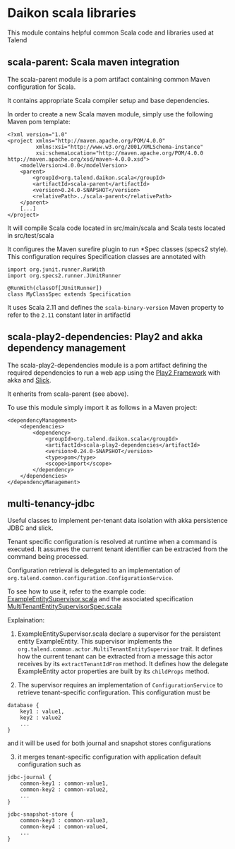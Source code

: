 # Daikon scala libraries

This module contains helpful common Scala code and libraries used at Talend

## scala-parent: Scala maven integration

The scala-parent module is a pom artifact containing common Maven configuration for Scala.

It contains appropriate Scala compiler setup and base dependencies.

In order to create a new Scala maven module, simply use the following Maven pom template:

```
<?xml version="1.0"
<project xmlns="http://maven.apache.org/POM/4.0.0"
         xmlns:xsi="http://www.w3.org/2001/XMLSchema-instance"
         xsi:schemaLocation="http://maven.apache.org/POM/4.0.0 http://maven.apache.org/xsd/maven-4.0.0.xsd">
    <modelVersion>4.0.0</modelVersion>
    <parent>
        <groupId>org.talend.daikon.scala</groupId>
        <artifactId>scala-parent</artifactId>
        <version>0.24.0-SNAPSHOT</version>
        <relativePath>../scala-parent</relativePath>
    </parent>
    [...]
</project>
```

It will compile Scala code located in src/main/scala and Scala tests located in src/test/scala

It configures the Maven surefire plugin to run *Spec classes (specs2 style). This configuration requires Specification classes are annotated with

```
import org.junit.runner.RunWith
import org.specs2.runner.JUnitRunner

@RunWith(classOf[JUnitRunner])
class MyClassSpec extends Specification
```

It uses Scala 2.11 and defines the `scala-binary-version` Maven property to refer to the `2.11` constant later in artifactId

## scala-play2-dependencies: Play2 and akka dependency management

The scala-play2-dependencies module is a pom artifact defining the required dependencies to run a web app using the [Play2 Framework](https://www.playframework.com/) with akka and [Slick](http://slick.lightbend.com/).

It enherits from scala-parent (see above).

To use this module simply import it as follows in a Maven project:

```
<dependencyManagement>
    <dependencies>
        <dependency>
            <groupId>org.talend.daikon.scala</groupId>
            <artifactId>scala-play2-dependencies</artifactId>
            <version>0.24.0-SNAPSHOT</version>
            <type>pom</type>
            <scope>import</scope>
        </dependency>
    </dependencies>
</dependencyManagement>
```

## multi-tenancy-jdbc

Useful classes to implement per-tenant data isolation with akka persistence JDBC and slick.

Tenant specific configuration is resolved at runtime when a command is executed. It assumes the current tenant identifier can be extracted from the command being processed.

Configuration retrieval is delegated to an implementation of `org.talend.common.configuration.ConfigurationService`.

To see how to use it, refer to the example code: [ExampleEntitySupervisor.scala](src/test/scala/org/talend/common/actor/ExampleEntitySupervisor.scala) and the associated specification [MultiTenantEntitySupervisorSpec.scala](src/test/scala/org/talend/common/actor/MultiTenantEntitySupervisorSpec.scala)

Explaination:

1) ExampleEntitySupervisor.scala  declare a supervisor for the persistent entity ExampleEntity. This supervisor implements the `org.talend.common.actor.MultiTenantEntitySupervisor` trait. It defines how the current tenant can be extracted from a message this actor receives by its `extractTenantIdFrom` method. It defines how the delegate ExampleEntity actor properties are built by its `childProps` method. 

2) The supervisor requires an implementation of `ConfigurationService` to retrieve tenant-specific confirguration. This configuration must be 

```
database {
    key1 : value1,
    key2 : value2
    ...
}
```

and it will be used for both journal and snapshot stores configurations

3) it merges tenant-specific configuration with application default configuration such as

```
jdbc-journal {
    common-key1 : common-value1,
    common-key2 : common-value2,
    ...
}

jdbc-snapshot-store {
    common-key3 : common-value3,
    common-key4 : common-value4,
    ...
}
```
